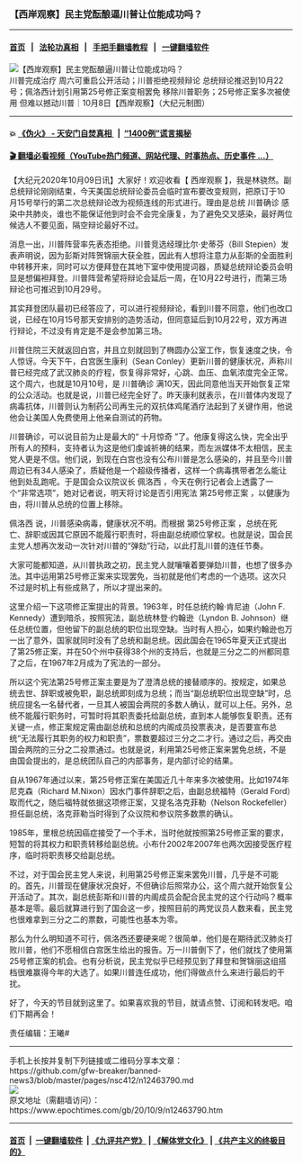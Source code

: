 ### 【西岸观察】民主党酝酿逼川普让位能成功吗？
------------------------

#### [首页](https://github.com/gfw-breaker/banned-news3/blob/master/README.md) &nbsp;&nbsp;|&nbsp;&nbsp; [法轮功真相](https://github.com/begood0513/basic/blob/master/README.md)  &nbsp;&nbsp;|&nbsp;&nbsp; [手把手翻墙教程](https://github.com/gfw-breaker/guides/wiki)  &nbsp;&nbsp;|&nbsp;&nbsp; [一键翻墙软件](https://github.com/gfw-breaker/nogfw/blob/master/README.md)  



<div><img alt="【西岸观察】民主党酝酿逼川普让位能成功吗？" class="attachment-djy_600_400 size-djy_600_400 wp-post-image" src="https://i.epochtimes.com/assets/uploads/2020/10/1008-west-Cover02-600x400.jpg"/>
<div class="caption">
 川普完成治疗 周六可重启公开活动；川普拒绝视频辩论 总统辩论推迟到10月22号；佩洛西计划引用第25号修正案变相罢免 移除川普职务；25号修正案多次被使用 但难以撼动川普｜10月8日【西岸观察】（大纪元制图）
</div></div><hr/>

#### 💥 [《伪火》 - 天安门自焚真相 ](http://158.247.195.190:10000/videos/blog/weihuo.html)&nbsp; |&nbsp; [“1400例”谎言揭秘  ](http://158.247.195.190:10000/videos/blog/jiexi1400.html)

#### [ 🎬  翻墙必看视频（YouTube热门频道、网站代理、时事热点、历史事件 ...）](https://github.com/gfw-breaker/links/blob/master/banned.md)

<div><p>
 【大纪元2020年10月09日讯】大家好！欢迎收看【
 <ok href="https://www.epochtimes.com/gb/tag/%E8%A5%BF%E5%B2%B8%E8%A7%82%E5%AF%9F.html">
  西岸观察
 </ok>
 】，我是林骁然。副总统辩论刚刚结束，今天美国总统辩论委员会临时宣布要改变规则，把原订于10月15号举行的第二次总统辩论改为视频连线的形式进行。理由是总统
 <ok href="https://www.epochtimes.com/gb/tag/%E5%B7%9D%E6%99%AE%E7%A1%AE%E8%AF%8A.html">
  川普确诊
 </ok>
 感染中共肺炎，谁也不能保证他到时会不会完全康复，为了避免交叉感染，最好两位候选人不要见面，隔空辩论最好不过。
</p>
<p>
 消息一出，川普阵营率先表态拒绝。川普竞选经理比尔·史蒂芬（Bill Stepien）发表声明说，因为彭斯对阵贺锦丽大获全胜，因此有人想将注意力从彭斯的全面胜利中转移开来，同时可以方便拜登在其地下室中使用提词器，质疑总统辩论委员会明显是想偏袒拜登。川普阵营希望将辩论会延后一周，在10月22号进行，而第三场辩论也可推迟到10月29号。
</p>
<p>
 其实拜登团队最初已经答应了，可以进行视频辩论，看到川普不同意，他们也改口说，已经在10月15号那天安排别的造势活动，但同意延后到10月22号，双方再进行辩论，不过没有肯定是不是会参加第三场。
</p>
<p>
 川普住院三天就返回白宫，并且立刻就回到了椭圆办公室工作，恢复速度之快，令人惊讶。今天下午，白宫医生康利（Sean Conley）更新川普的健康状况，声称川普已经完成了武汉肺炎的疗程，恢复得非常好，心跳、血压、血氧浓度完全正常。这个周六，也就是10月10号，是
 <ok href="https://www.epochtimes.com/gb/tag/%E5%B7%9D%E6%99%AE%E7%A1%AE%E8%AF%8A.html">
  川普确诊
 </ok>
 满10天，因此同意他当天开始恢复正常的公众活动。也就是说，川普已经完全好了。昨天康利就表示，在川普体内发现了病毒抗体，川普则认为制药公司再生元的双抗体鸡尾酒疗法起到了关键作用，他说他会让美国人免费使用上他亲自测试的药物。
</p>
<p>
 川普确诊，可以说目前为止是最大的“
 <ok href="https://www.epochtimes.com/gb/tag/%E5%8D%81%E6%9C%88%E6%83%8A%E5%A5%87.html">
  十月惊奇
 </ok>
 ”了。他康复得这么快，完全出乎所有人的预料，支持者认为这是他们虔诚祈祷的结果，而左派媒体不太相信，民主党人更是不信。他们说，到现在白宫也没有公布川普是怎么感染的，并且至今川普周边已有34人感染了，质疑他是一个超级传播者，这样一个病毒携带者怎么能让他到处乱跑呢。于是国会众议院议长
 <ok href="https://www.epochtimes.com/gb/tag/%E4%BD%A9%E6%B4%9B%E8%A5%BF.html">
  佩洛西
 </ok>
 ，今天在例行记者会上透露了一个“非常选项”，她对记者说，明天将讨论是否引用宪法
 <ok href="https://www.epochtimes.com/gb/tag/%E7%AC%AC25%E5%8F%B7%E4%BF%AE%E6%AD%A3%E6%A1%88.html">
  第25号修正案
 </ok>
 ，以健康为由，将川普从总统的位置上移除。
</p>
<p>
 <ok href="https://www.epochtimes.com/gb/tag/%E4%BD%A9%E6%B4%9B%E8%A5%BF.html">
  佩洛西
 </ok>
 说，川普感染病毒，健康状况不明。而根据
 <ok href="https://www.epochtimes.com/gb/tag/%E7%AC%AC25%E5%8F%B7%E4%BF%AE%E6%AD%A3%E6%A1%88.html">
  第25号修正案
 </ok>
 ，总统在死亡、辞职或因其它原因不能履行职责时，将由副总统顺位掌权。也就是说，国会民主党人想再次发动一次针对川普的“弹劾”行动，以此打乱川普的连任节奏。
</p>
<div class="video_fit_container">
</div>
<p>
 大家可能都知道，从川普执政之初，民主党人就嚷嚷着要弹劾川普，也想了很多办法。其中运用第25号修正案来实现罢免，当初就是他们考虑的一个选项。这次只不过是时机上有些成熟了，所以才提出来的。
</p>
<p>
 这里介绍一下这项修正案提出的背景。1963年，时任总统约翰·肯尼迪（John F. Kennedy）遭到暗杀，按照宪法，副总统林登·约翰逊（Lyndon B. Johnson）继任总统位置，但他留下的副总统的职位出现空缺。当时有人担心，如果约翰逊也万一出了意外，国家就同时没有了总统和副总统。因此国会在1965年夏天正式提出了第25修正案，并在50个州中获得38个州的支持后，也就是三分之二的州都同意了之后，在1967年2月成为了宪法的一部分。
</p>
<p>
 所以这个宪法第25号修正案主要是为了澄清总统的接替顺序的。按规定，如果总统去世、辞职或被免职，副总统即刻成为总统；而当“副总统职位出现空缺”时，总统应提名一名替代者，一旦其人被国会两院的多数人确认，就可以上任。另外，总统不能履行职务时，可暂时将其职责委托给副总统，直到本人能够恢复职责。还有关键一点，修正案规定需由副总统和总统的内阁成员投票表决，是否要宣布总统“无法履行其职务的权力和职责”，票数要超过三分之二才行。通过之后，再交由国会两院的三分之二投票通过。也就是说，利用第25号修正案来罢免总统，不是由国会提出的，是总统团队自己的内部事务，是内部讨论的结果。
</p>
<p>
 自从1967年通过以来，第25号修正案在美国近几十年来多次被使用。比如1974年尼克森（Richard M.Nixon）因水门事件辞职之后，由副总统福特（Gerald Ford）取而代之，随后福特就依据这项修正案，又提名洛克菲勒（Nelson Rockefeller）担任副总统，洛克菲勒当时得到了众议院和参议院多数票的确认。
</p>
<p>
 1985年，里根总统因癌症接受了一个手术，当时他就按照第25号修正案的要求，短暂的将其权力和职责转移给副总统。小布什2002年2007年也两次因接受医疗程序，临时将职责移交给副总统。
</p>
<p>
 不过，对于国会民主党人来说，利用第25号修正案来罢免川普，几乎是不可能的。首先，川普现在健康状况良好，不但确诊后照常办公，这个周六就开始恢复公开活动了。其次，副总统彭斯和川普的内阁成员会配合民主党的这个行动吗？概率基本是零。最后就算进行到了国会这一步，按照目前的两党议员人数来看，民主党也很难拿到三分之二的票数，可能性也基本为零。
</p>
<p>
 那么为什么明知道不可行，佩洛西还要硬来呢？很简单，他们是在期待武汉肺炎打败川普，他们不愿相信白宫医生给出的报告。万一川普倒下了，他们就找了使用第25号修正案的机会。也有分析说，民主党似乎已经预见到了拜登和贺锦丽这组搭档很难赢得今年的大选了。如果川普连任成功，他们得做点什么来进行最后的干扰。
</p>
<p>
 好了，今天的节目就到这里了。如果喜欢我的节目，就请点赞、订阅和转发吧。咱们下期再会！
</p>
<p>
 责任编辑：王曦#
</p>
</div>
<hr/>
手机上长按并复制下列链接或二维码分享本文章：<br/>
https://github.com/gfw-breaker/banned-news3/blob/master/pages/nsc412/n12463790.md <br/>
<a href='https://github.com/gfw-breaker/banned-news3/blob/master/pages/nsc412/n12463790.md'><img src='https://github.com/gfw-breaker/banned-news3/blob/master/pages/nsc412/n12463790.md.png'/></a> <br/>
原文地址（需翻墙访问）：https://www.epochtimes.com/gb/20/10/9/n12463790.htm


------------------------
#### [首页](https://github.com/gfw-breaker/banned-news3/blob/master/README.md) &nbsp;|&nbsp; [一键翻墙软件](https://github.com/gfw-breaker/nogfw/blob/master/README.md) &nbsp;| [《九评共产党》](https://github.com/gfw-breaker/9ping.md/blob/master/README.md#九评之一评共产党是什么) | [《解体党文化》](https://github.com/gfw-breaker/jtdwh.md/blob/master/README.md) | [《共产主义的终极目的》](https://github.com/gfw-breaker/gczydzjmd.md/blob/master/README.md)


<img src='http://gfw-breaker.win/banned-news3/pages/nsc412/n12463790.md' width='0px' height='0px'/>